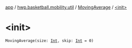 [app](../../index.md) / [hwp.basketball.mobility.util](../index.md) / [MovingAverage](index.md) / [&lt;init&gt;](.)

# &lt;init&gt;

`MovingAverage(size: `[`Int`](https://kotlinlang.org/api/latest/jvm/stdlib/kotlin/-int/index.html)`, skip: `[`Int`](https://kotlinlang.org/api/latest/jvm/stdlib/kotlin/-int/index.html)` = 0)`